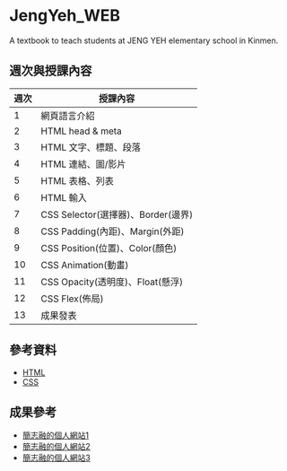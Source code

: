 # JengYeh_WEB
A textbook to teach students at JENG YEH elementary school in Kinmen.

## 週次與授課內容

| 週次 | 授課內容                       |
| ---- | ------------------------------ |
| 1    | 網頁語言介紹                   |
| 2    | HTML head & meta                |
| 3    | HTML 文字、標題、段落           |
| 4    | HTML 連結、圖/影片              |
| 5    | HTML 表格、列表                 |
| 6    | HTML 輸入                      |
| 7    | CSS Selector(選擇器)、Border(邊界) |
| 8    | CSS Padding(內距)、Margin(外距) |
| 9    | CSS Position(位置)、Color(顏色) |
| 10   | CSS Animation(動畫)             |
| 11   | CSS Opacity(透明度)、Float(懸浮) |
| 12   | CSS Flex(佈局)                  |
| 13   | 成果發表                       |

## 參考資料
- [HTML](https://jung217.github.io/wp110b//homework/HTML/NOTE1.0.html)
- [CSS](https://jung217.github.io/wp110b//homework/HTML/NOTE2.0.html)

## 成果參考
* [簡志融的個人網站1](https://jung217.github.io/AiMade_WebPages/)
* [簡志融的個人網站2](https://jung217.github.io/wp110b/project/main.html)
* [簡志融的個人網站3](https://jung.azurewebsites.net/)